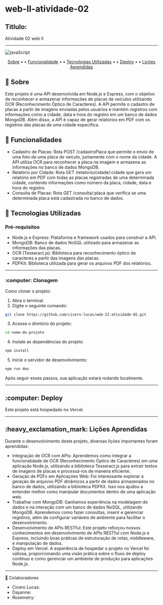 # web-II-atividade-02

[JavaScript]: https://img.shields.io/badge/javascript-%23323330.svg?style=for-the-badge&logo=javascript&logoColor=%23F7DF1E


<h2> Titlulo:  </h2>


Atividade 02 web II

***


![javaScript]

<p align="center">
 <a href="#about">Sobre</a> • • 
 <a href="#fucionalidade">Funcionalidade</a> • • 
 <a href="#tecnologias">Tecnologias Utilizadas</a> • • 
 <a href="#usar">Deploy</a> • • 
 <a href="#aprendizado">Lições Aprendidas</a> 
</p>

<h2 id="about">📌 Sobre </h2>

<p>
Este projeto é uma API desenvolvida em Node.js e Express, com o objetivo de reconhecer e armazenar informações de placas de veículos utilizando OCR (Reconhecimento Óptico de Caracteres). A API permite o cadastro de placas a partir de imagens enviadas pelos usuários e mantém registros com informações como a cidade, data e hora do registro em um banco de dados MongoDB. Além disso, a API é capaz de gerar relatórios em PDF com os registros das placas de uma cidade específica.
</p>

<h2 id="fucionalidade"> 📌 Funcionalidades </h2>

<ul>
  <li>Cadastro de Placas: Rota POST /cadastroPlaca que permite o envio de uma foto de uma placa de veículo, juntamente com o nome da cidade. A API utiliza OCR para reconhecer a placa na imagem e armazena as informações no banco de dados MongoDB.</li>
  <li>Relatório por Cidade: Rota GET /relatorio/cidade/:cidade que gera um relatório em PDF com todas as placas registradas de uma determinada cidade, contendo informações como número da placa, cidade, data e hora do registro.</li>
  <li>Consulta de Placas: Rota GET /consulta/:placa que verifica se uma determinada placa está cadastrada no banco de dados.</li>
</ul>

<h2 id="tecnologias">🚀 Tecnologias Utilizadas </h2>

<h3>Pré-requisitos</h3>

<ul>
  <li>Node.js e Express: Plataforma e framework usados para construir a API.</li>
  <li>MongoDB: Banco de dados NoSQL utilizado para armazenar as informações das placas.</li>
  <li>OCR (Tesseract.js): Biblioteca para reconhecimento óptico de caracteres a partir das imagens das placas.</li>
  <li>PDFKit: Biblioteca utilizada para gerar os arquivos PDF dos relatórios.</li>
</ul>

<hr>
<h3>:computer: Clonagem</h3>
<p>Como clonar o projeto:</p>

<ol>
  <li>Abra o terminal.</li>
  <li>Digite o seguinte comando:</li>
</ol>

```bash
git clone https://github.com/cicero-lucas/web-II-atividade-02.git

```

<ol start="3">
  <li>Acesse o diretório do projeto:</li>
</ol>

```bash
cd nome-do-projeto
```

<ol start="4">
  <li>Instale as dependências do projeto:</li>
</ol>

```bash
npm install
```

<ol start="5">
  <li>Inicie o servidor de desenvolvimento:</li>
</ol>

```bash
npm run dev
```

<p>Após seguir esses passos, sua aplicação estará rodando localmente.</p>
<hr>

<h2 id="usar">:computer: Deploy</h2>


<p>Este projeto está hospedado no Vercel.</p>
<hr>

<h2 id="aprendizado"> :heavy_exclamation_mark: Lições Aprendidas </h2>
<p>Durante o desenvolvimento deste projeto, diversas lições importantes foram aprendidas:</p>

<ul>
  <li>Integração de OCR com APIs: Aprendemos como integrar a funcionalidade de OCR (Reconhecimento Óptico de Caracteres) em uma aplicação Node.js, utilizando a biblioteca Tesseract.js para extrair textos de imagens de placas e processá-los de maneira eficiente.</li>
  <li>Geração de PDFs em Aplicações Web: Foi interessante explorar a geração de arquivos PDF dinâmicos a partir de dados armazenados no banco de dados, utilizando a biblioteca PDFKit. Isso nos ajudou a entender melhor como manipular documentos dentro de uma aplicação web.</li>
  <li>Trabalhar com MongoDB: Ganhamos experiência na modelagem de dados e na interação com um banco de dados NoSQL, utilizando MongoDB. Aprendemos como fazer consultas, inserir e gerenciar registros, além de configurar variáveis de ambiente para facilitar o desenvolvimento.</li>
  <li>Desenvolvimento de APIs RESTful: Este projeto reforçou nossos conhecimentos em desenvolvimento de APIs RESTful com Node.js e Express, incluindo boas práticas de estruturação de rotas, middleware, e manipulação de dados.</li>
  <li>Deploy em Vercel: A experiência de hospedar o projeto no Vercel foi valiosa, proporcionando uma visão prática sobre o fluxo de deploy contínuo e como gerenciar um ambiente de produção para aplicações Node.js.</li>
</ul>

<hr>

🤝 Colaboradores
 <ul>
      <li>Cicero Lucas: </li> 
      <li>Dayanne: </li> 
      <li>Rosemelry: </li> 
    </ul>





